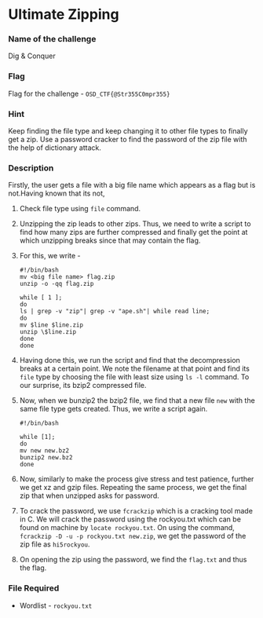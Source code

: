 # Ultimate Zipping

### Name of the challenge

Dig & Conquer

### Flag

Flag for the challenge - `OSD_CTF{@Str355C0mpr355}`

### Hint

Keep finding the file type and keep changing it to other file types to finally get a zip. Use a password cracker to find the password of the zip file with the help of dictionary attack.

### Description

Firstly, the user gets a file with a big file name which appears as a flag but is not.Having known that its not,

1.  Check file type using `file` command.
2.  Unzipping the zip leads to other zips. Thus, we need to write a script to find how many zips are further compressed and finally get the point at which unzipping breaks since that may contain the flag.
3.  For this, we write -

    ```shell
    #!/bin/bash
    mv <big file name> flag.zip
    unzip -o -qq flag.zip

    while [ 1 ];
    do
    ls | grep -v "zip"| grep -v "ape.sh"| while read line;
    do
    mv $line $line.zip
    unzip \$line.zip
    done
    done
    ```

4.  Having done this, we run the script and find that the decompression breaks at a certain point. We note the filename at that point and find its `file` type by choosing the file with least size using `ls -l` command. To our surprise, its bzip2 compressed file.

5.  Now, when we bunzip2 the bzip2 file, we find that a new file `new` with the same file type gets created. Thus, we write a script again.

    ```shell
    #!/bin/bash

    while [1];
    do
    mv new new.bz2
    bunzip2 new.bz2
    done
    ```

6.  Now, similarly to make the process give stress and test patience, further we get xz and gzip files. Repeating the same process, we get the final zip that when unzipped asks for password.

7.  To crack the password, we use `fcrackzip` which is a cracking tool made in C. We will crack the password using the rockyou.txt which can be found on machine by `locate rockyou.txt`. On using the command, `fcrackzip -D -u -p rockyou.txt new.zip`, we get the password of the zip file as `hi5rockyou`.

8.  On opening the zip using the password, we find the `flag.txt` and thus the flag.

### File Required

- Wordlist - `rockyou.txt`
